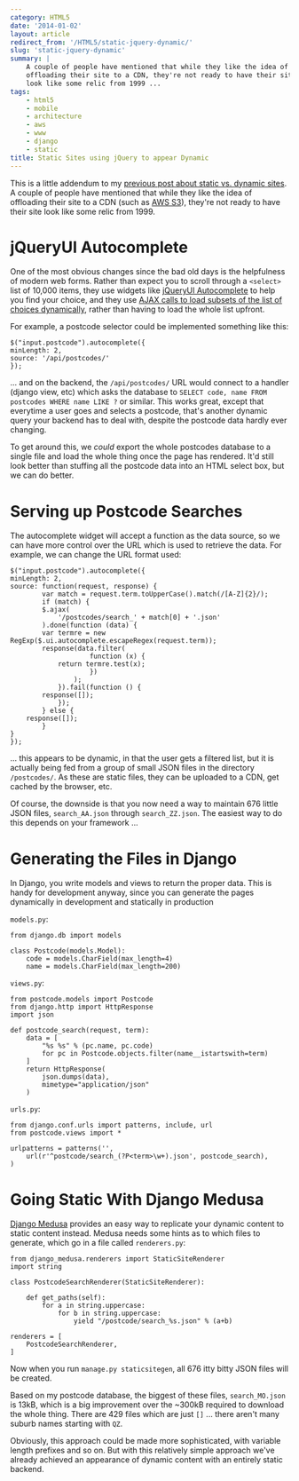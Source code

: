 ```yaml
---
category: HTML5
date: '2014-01-02'
layout: article
redirect_from: '/HTML5/static-jquery-dynamic/'
slug: 'static-jquery-dynamic'
summary: |
    A couple of people have mentioned that while they like the idea of
    offloading their site to a CDN, they're not ready to have their site
    look like some relic from 1999 ...
tags:
    - html5
    - mobile
    - architecture
    - aws
    - www
    - django
    - static
title: Static Sites using jQuery to appear Dynamic
---
```


This is a little addendum to my [previous post about static vs. dynamic
sites](/html5/static-vs-dynamic-sites/). A couple of people have
mentioned that while they like the idea of offloading their site to a
CDN (such as [AWS S3](http://aws.amazon.com/s3/)), they're not ready to
have their site look like some relic from 1999.

jQueryUI Autocomplete
=====================

One of the most obvious changes since the bad old days is the
helpfulness of modern web forms. Rather than expect you to scroll
through a `<select>` list of 10,000 items, they use widgets like
[jQueryUI Autocomplete](http://jqueryui.com/autocomplete/) to help you
find your choice, and they use [AJAX calls to load subsets of the list
of choices
dynamically](http://api.jqueryui.com/autocomplete/#option-source),
rather than having to load the whole list upfront.

For example, a postcode selector could be implemented something like
this:

``` {.sourceCode .javascript}
$("input.postcode").autocomplete({
minLength: 2,
source: '/api/postcodes/'
});
```

... and on the backend, the `/api/postcodes/` URL would connect to a
handler (django view, etc) which asks the database to
`SELECT code, name FROM postcodes WHERE name LIKE ?` or similar. This
works great, except that everytime a user goes and selects a postcode,
that's another dynamic query your backend has to deal with, despite the
postcode data hardly ever changing.

To get around this, we *could* export the whole postcodes database to a
single file and load the whole thing once the page has rendered. It'd
still look better than stuffing all the postcode data into an HTML
select box, but we can do better.

Serving up Postcode Searches
============================

The autocomplete widget will accept a function as the data source, so we
can have more control over the URL which is used to retrieve the data.
For example, we can change the URL format used:

``` {.sourceCode .javascript}
$("input.postcode").autocomplete({
minLength: 2,
source: function(request, response) {
        var match = request.term.toUpperCase().match(/[A-Z]{2}/);
        if (match) {
        $.ajax(
            '/postcodes/search_' + match[0] + '.json'
        ).done(function (data) {
        var termre = new RegExp($.ui.autocomplete.escapeRegex(request.term));
        response(data.filter(
                    function (x) {
            return termre.test(x);
                    })
                );
            }).fail(function () {
        response([]);
            });
        } else {
    response([]);
        }
}
});
```

... this appears to be dynamic, in that the user gets a filtered list,
but it is actually being fed from a group of small JSON files in the
directory `/postcodes/`. As these are static files, they can be uploaded
to a CDN, get cached by the browser, etc.

Of course, the downside is that you now need a way to maintain 676
little JSON files, `search_AA.json` through `search_ZZ.json`. The
easiest way to do this depends on your framework ...

Generating the Files in Django
==============================

In Django, you write models and views to return the proper data. This is
handy for development anyway, since you can generate the pages
dynamically in development and statically in production

`models.py`:

``` {.sourceCode .python}
from django.db import models

class Postcode(models.Model):
    code = models.CharField(max_length=4)
    name = models.CharField(max_length=200)
```

`views.py`:

``` {.sourceCode .python}
from postcode.models import Postcode
from django.http import HttpResponse
import json

def postcode_search(request, term):
    data = [
        "%s %s" % (pc.name, pc.code)
        for pc in Postcode.objects.filter(name__istartswith=term)
    ]
    return HttpResponse(
        json.dumps(data),
        mimetype="application/json"
    )
```

`urls.py`:

``` {.sourceCode .python}
from django.conf.urls import patterns, include, url
from postcode.views import *

urlpatterns = patterns('',
    url(r'^postcode/search_(?P<term>\w+).json', postcode_search),
)
```

Going Static With Django Medusa
===============================

[Django Medusa](https://github.com/mtigas/django-medusa/) provides an
easy way to replicate your dynamic content to static content instead.
Medusa needs some hints as to which files to generate, which go in a
file called `renderers.py`:

``` {.sourceCode .python}
from django_medusa.renderers import StaticSiteRenderer
import string

class PostcodeSearchRenderer(StaticSiteRenderer):

    def get_paths(self):
        for a in string.uppercase:
            for b in string.uppercase:
                yield "/postcode/search_%s.json" % (a+b)

renderers = [
    PostcodeSearchRenderer,
]
```

Now when you run `manage.py staticsitegen`, all 676 itty bitty JSON
files will be created.

Based on my postcode database, the biggest of these files,
`search_MO.json` is 13kB, which is a big improvement over the \~300kB
required to download the whole thing. There are 429 files which are just
`[]` ... there aren't many suburb names starting with `QZ`.

Obviously, this approach could be made more sophisticated, with variable
length prefixes and so on. But with this relatively simple approach
we've already achieved an appearance of dynamic content with an entirely
static backend.
